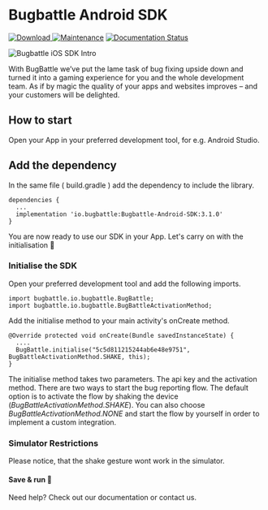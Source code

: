 # Bugbattle Android SDK
[ ![Download](https://api.bintray.com/packages/bugbattle/BugBattle-Android/BugBattle-Android-SDK/images/download.svg) ](https://bintray.com/bugbattle/BugBattle-Android/BugBattle-Android-SDK/_latestVersion) [![Maintenance](https://img.shields.io/badge/Maintained%3F-yes-green.svg)](https://github.com/BugBattle/Android-SDK/graphs/commit-activity) [![Documentation Status](https://readthedocs.org/projects/ansicolortags/badge/?version=latest)](https://docs.bugbattle.io)

![Bugbattle iOS SDK Intro](https://github.com/BugBattle/iOS-SDK/blob/master/imgs/bugbattle-intro.png)



With BugBattle we’ve put the lame task of bug fixing upside down and turned it into a gaming experience for you and the whole development team. As if by magic the quality of your apps and websites improves – and your customers will be delighted.

## How to start
Open your App in your preferred development tool, for e.g. Android Studio.

## Add the dependency
In the same file ( build.gradle ) add the dependency to include the library.
```
dependencies {
  ...
  implementation 'io.bugbattle:Bugbattle-Android-SDK:3.1.0'
}
```
You are now ready to use our SDK in your App. Let's carry on with the initialisation 🎉

### Initialise the SDK
Open your preferred development tool and add the following imports.
```
import bugbattle.io.bugbattle.BugBattle;
import bugbattle.io.bugbattle.BugBattleActivationMethod;
```
Add the initialise method to your main activity's onCreate method.
```
@Override protected void onCreate(Bundle savedInstanceState) {
  ....
  BugBattle.initialise("5c5d811215244ab6e48e9751", BugBattleActivationMethod.SHAKE, this);
} 
```
The initialise method takes two parameters. The api key and the activation method. There are two ways to start the bug reporting flow. The default option is to activate the flow by shaking the device (*BugBattleActivationMethod.SHAKE*). You can also choose *BugBattleActivationMethod.NONE* and start the flow by yourself in order to implement a custom integration. 

### Simulator Restrictions
Please notice, that the shake gesture wont work in the simulator.

#### Save & run 🚀
Need help? Check out our documentation or contact us.
